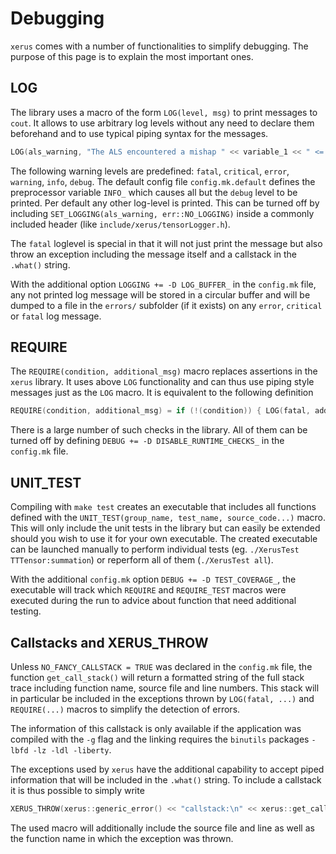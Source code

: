 # Debugging

`xerus` comes with a number of functionalities to simplify debugging. The purpose of this page is to explain the most important ones.

## LOG

The library uses a macro of the form `LOG(level, msg)` to print messages to `cout`. It allows to use arbitrary log levels without any need to declare them beforehand
and to use typical piping syntax for the messages.
~~~.cpp
LOG(als_warning, "The ALS encountered a mishap " << variable_1 << " <= " << variable_2);
~~~
The following warning levels are predefined: `fatal`, `critical`, `error`, `warning`, `info`, `debug`. The default config file `config.mk.default` defines the preprocessor
variable `INFO_` which causes all but the `debug` level to be printed. Per default any other log-level is printed. This can be turned off by including 
`SET_LOGGING(als_warning, err::NO_LOGGING)` inside a commonly included header (like `include/xerus/tensorLogger.h`).

The `fatal` loglevel is special in that it will not just print the message but also throw an exception including the message itself and a callstack in the `.what()` string.

With the additional option `LOGGING += -D LOG_BUFFER_` in the `config.mk` file, any not printed log message will be stored in a circular buffer and will be dumped to a file
in the `errors/` subfolder (if it exists) on any `error`, `critical` or `fatal` log message. 


## REQUIRE

The `REQUIRE(condition, additional_msg)` macro replaces assertions in the `xerus` library. It uses above `LOG` functionality and can thus use piping style messages just as the `LOG`
macro. It is equivalent to the following definition
~~~.cpp
REQUIRE(condition, additional_msg) = if (!(condition)) { LOG(fatal, additional_msg); }
~~~
There is a large number of such checks in the library. All of them can be turned off by defining `DEBUG += -D DISABLE_RUNTIME_CHECKS_` in the `config.mk` file.


## UNIT_TEST

Compiling with `make test` creates an executable that includes all functions defined with the `UNIT_TEST(group_name, test_name, source_code...)` macro. This will only include the 
unit tests in the library but can easily be extended should you wish to use it for your own executable. The created executable can be launched manually to perform individual
tests (eg. `./XerusTest TTTensor:summation`) or reperform all of them (`./XerusTest all`).

With the additional `config.mk` option `DEBUG += -D TEST_COVERAGE_`, the executable will track which `REQUIRE` and `REQUIRE_TEST` macros were executed during the run to advice 
about function that need additional testing.


## Callstacks and XERUS_THROW

Unless `NO_FANCY_CALLSTACK = TRUE` was declared in the `config.mk` file, the function `get_call_stack()` will return a formatted string of the full stack trace including function name,
source file and line numbers. This stack will in particular be included in the exceptions thrown by `LOG(fatal, ...)` and `REQUIRE(...)` macros to simplify the detection of errors.

The information of this callstack is only available if the application was compiled with the `-g` flag and the linking requires the `binutils` packages `-lbfd -lz -ldl -liberty`.

The exceptions used by `xerus` have the additional capability to accept piped information that will be included in the `.what()` string. To include a callstack it is thus possible to 
simply write
~~~.cpp
XERUS_THROW(xerus::generic_error() << "callstack:\n" << xerus::get_call_stack());
~~~
The used macro will additionally include the source file and line as well as the function name in which the exception was thrown.

